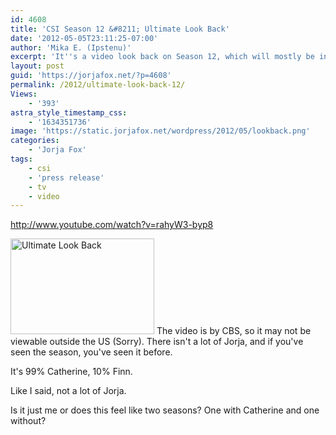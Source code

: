 ```yaml
---
id: 4608
title: 'CSI Season 12 &#8211; Ultimate Look Back'
date: '2012-05-05T23:11:25-07:00'
author: 'Mika E. (Ipstenu)'
excerpt: 'It''s a video look back on Season 12, which will mostly be interesting to Marg fans.'
layout: post
guid: 'https://jorjafox.net/?p=4608'
permalink: /2012/ultimate-look-back-12/
Views:
    - '393'
astra_style_timestamp_css:
    - '1634351736'
image: 'https://static.jorjafox.net/wordpress/2012/05/lookback.png'
categories:
    - 'Jorja Fox'
tags:
    - csi
    - 'press release'
    - tv
    - video
---
```


http://www.youtube.com/watch?v=rahyW3-byp8

<img src="//static.jorjafox.net/wordpress/2012/05/lookback-230x153.png" alt="Ultimate Look Back" title="Ultimate Look Back" width="230" height="153" class="alignleft size-medium wp-image-4618" /> The video is by CBS, so it may not be viewable outside the US (Sorry). There isn't a lot of Jorja, and if you've seen the season, you've seen it before.

It's 99% Catherine, 10% Finn.

Like I said, not a lot of Jorja.

Is it just me or does this feel like two seasons? One with Catherine and one without?